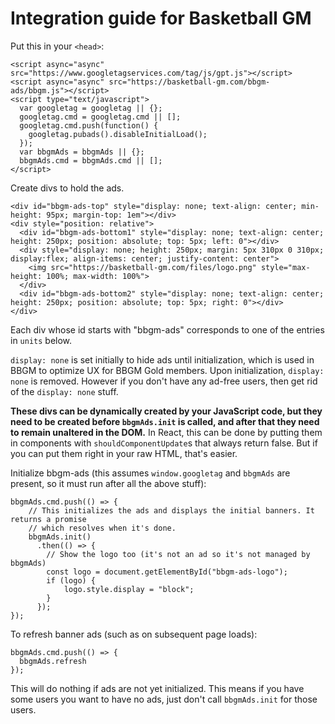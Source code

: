 # Integration guide for Basketball GM

Put this in your `<head>`:

    <script async="async" src="https://www.googletagservices.com/tag/js/gpt.js"></script>
    <script async="async" src="https://basketball-gm.com/bbgm-ads/bbgm.js"></script>
    <script type="text/javascript">
      var googletag = googletag || {};
      googletag.cmd = googletag.cmd || [];
      googletag.cmd.push(function() {
        googletag.pubads().disableInitialLoad();
      });
      var bbgmAds = bbgmAds || {};
      bbgmAds.cmd = bbgmAds.cmd || [];
    </script>

Create divs to hold the ads.

    <div id="bbgm-ads-top" style="display: none; text-align: center; min-height: 95px; margin-top: 1em"></div>
    <div style="position: relative">
      <div id="bbgm-ads-bottom1" style="display: none; text-align: center; height: 250px; position: absolute; top: 5px; left: 0"></div>
      <div style="display: none; height: 250px; margin: 5px 310px 0 310px; display:flex; align-items: center; justify-content: center">
        <img src="https://basketball-gm.com/files/logo.png" style="max-height: 100%; max-width: 100%">
      </div>
      <div id="bbgm-ads-bottom2" style="display: none; text-align: center; height: 250px; position: absolute; top: 5px; right: 0"></div>
    </div>

Each div whose id starts with "bbgm-ads" corresponds to one of the entries in `units` below.

`display: none` is set initially to hide ads until initialization, which is used in BBGM to optimize UX for BBGM Gold members. Upon initialization, `display: none` is removed. However if you don't have any ad-free users, then get rid of the `display: none` stuff.

**These divs can be dynamically created by your JavaScript code, but they need to be created before `bbgmAds.init` is called, and after that they need to remain unaltered in the DOM.** In React, this can be done by putting them in components with `shouldComponentUpdate`s that always return false. But if you can put them right in your raw HTML, that's easier.

Initialize bbgm-ads (this assumes `window.googletag` and `bbgmAds` are present, so it must run after all the above stuff):

    bbgmAds.cmd.push(() => {
        // This initializes the ads and displays the initial banners. It returns a promise
        // which resolves when it's done.
        bbgmAds.init()
          .then(() => {
            // Show the logo too (it's not an ad so it's not managed by bbgmAds)
            const logo = document.getElementById("bbgm-ads-logo");
            if (logo) {
                logo.style.display = "block";
            }
          });
    });

To refresh banner ads (such as on subsequent page loads):

    bbgmAds.cmd.push(() => {
      bbgmAds.refresh
    });

This will do nothing if ads are not yet initialized. This means if you have some users you want to have no ads, just don't call `bbgmAds.init` for those users.
